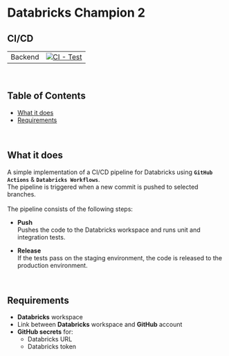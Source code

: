 # Databricks Champion 2

## CI/CD
| | |
| --- | --- |
| Backend | [![CI - Test](https://github.com/ggkenios/databricks-champion/actions/workflows/cicd.yml/badge.svg)](https://github.com/ggkenios/databricks-champion/actions/workflows/backend.yml) |
<br>

## Table of Contents
- [What it does](#what-it-does)
- [Requirements](#requirements)
<br>

## What it does
A simple implementation of a CI/CD pipeline for Databricks using **`GitHub Actions`** & **`Databricks Workflows`**. <br>
The pipeline is triggered when a new commit is pushed to selected branches. <br>
<br>
The pipeline consists of the following steps:
* **Push** <br>
    Pushes the code to the Databricks workspace and runs unit and integration tests.

* **Release** <br>
    If the tests pass on the staging environment, the code is released to the production environment.
<br>

## Requirements
* **__Databricks__** workspace
* Link between **__Databricks__** workspace and **__GitHub__** account
* **__GitHub secrets__** for:
    * Databricks URL
    * Databricks token
